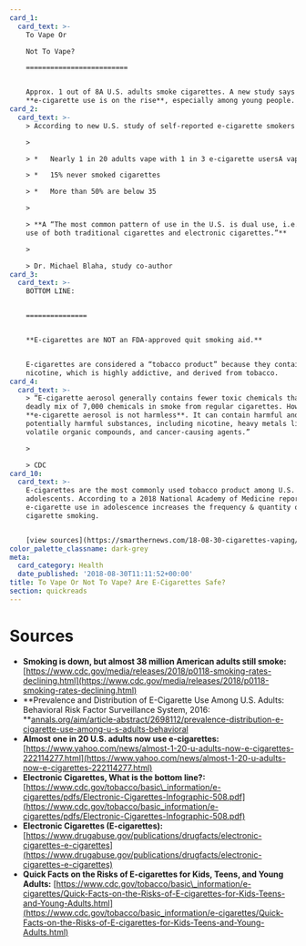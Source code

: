 ```yaml
---
card_1:
  card_text: >-
    To Vape Or  

    Not To Vape?

    =========================


    Approx. 1 out of 8A U.S. adults smoke cigarettes. A new study says
    **e-cigarette use is on the rise**, especially among young people.
card_2:
  card_text: >-
    > According to new U.S. study of self-reported e-cigarette smokers 18+:

    > 

    > *   Nearly 1 in 20 adults vape with 1 in 3 e-cigarette usersA vaping daily

    > *   15% never smoked cigarettes

    > *   More than 50% are below 35

    > 

    > **A “The most common pattern of use in the U.S. is dual use, i.e. current
    use of both traditional cigarettes and electronic cigarettes.”**

    > 

    > Dr. Michael Blaha, study co-author
card_3:
  card_text: >-
    BOTTOM LINE:  


    ===============


    **E-cigarettes are NOT an FDA-approved quit smoking aid.**


    E-cigarettes are considered a “tobacco product” because they contain
    nicotine, which is highly addictive, and derived from tobacco.
card_4:
  card_text: >-
    > “E-cigarette aerosol generally contains fewer toxic chemicals than theA
    deadly mix of 7,000 chemicals in smoke from regular cigarettes. However,
    **e-cigarette aerosol is not harmless**. It can contain harmful and
    potentially harmful substances, including nicotine, heavy metals like lead,
    volatile organic compounds, and cancer-causing agents.”

    > 

    > CDC
card_10:
  card_text: >-
    E-cigarettes are the most commonly used tobacco product among U.S.
    adolescents. According to a 2018 National Academy of Medicine report,
    e-cigarette use in adolescence increases the frequency & quantity of future
    cigarette smoking.


    [view sources](https://smarthernews.com/18-08-30-cigarettes-vaping/)
color_palette_classname: dark-grey
meta:
  card_category: Health
  date_published: '2018-08-30T11:11:52+00:00'
title: To Vape Or Not To Vape? Are E-Cigarettes Safe?
section: quickreads
---
```

Sources
=======

*   **Smoking is down, but almost 38 million American adults still smoke:** [https://www.cdc.gov/media/releases/2018/p0118-smoking-rates-declining.html](https://www.cdc.gov/media/releases/2018/p0118-smoking-rates-declining.html)
*   **Prevalence and Distribution of E-Cigarette Use Among U.S. Adults: Behavioral Risk Factor Surveillance System, 2016:  
    **[annals.org/aim/article-abstract/2698112/prevalence-distribution-e-cigarette-use-among-u-s-adults-behavioral](http://annals.org/aim/article-abstract/2698112/prevalence-distribution-e-cigarette-use-among-u-s-adults-behavioral)
*   **Almost one in 20 U.S. adults now use e-cigarettes:**  
    [https://www.yahoo.com/news/almost-1-20-u-adults-now-e-cigarettes-222114277.html](https://www.yahoo.com/news/almost-1-20-u-adults-now-e-cigarettes-222114277.html)
*   **Electronic Cigarettes, What is the bottom line?:** [https://www.cdc.gov/tobacco/basic\_information/e-cigarettes/pdfs/Electronic-Cigarettes-Infographic-508.pdf](https://www.cdc.gov/tobacco/basic_information/e-cigarettes/pdfs/Electronic-Cigarettes-Infographic-508.pdf)
*   **Electronic Cigarettes (E-cigarettes):** [https://www.drugabuse.gov/publications/drugfacts/electronic-cigarettes-e-cigarettes](https://www.drugabuse.gov/publications/drugfacts/electronic-cigarettes-e-cigarettes)
*   **Quick Facts on the Risks of E-cigarettes for Kids, Teens, and Young Adults:** [https://www.cdc.gov/tobacco/basic\_information/e-cigarettes/Quick-Facts-on-the-Risks-of-E-cigarettes-for-Kids-Teens-and-Young-Adults.html](https://www.cdc.gov/tobacco/basic_information/e-cigarettes/Quick-Facts-on-the-Risks-of-E-cigarettes-for-Kids-Teens-and-Young-Adults.html)